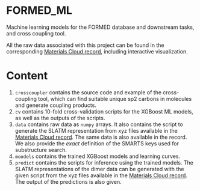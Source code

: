 # FORMED_ML
Machine learning models for the FORMED database and downstream tasks, and cross coupling tool.

All the raw data associated with this project can be found in the corresponding [Materials Cloud record](https://doi.org/10.24435/materialscloud:j6-e2), including interactive visualization.

# Content

1. `crosscoupler` contains the source code and example of the cross-coupling tool, which can find suitable unique sp2 carbons in molecules and generate coupling products.
2. `cv` contains 10-fold cross-validation scripts for the XGBoost ML models, as well as the outputs of the scripts.
3. `data` contains raw data as `numpy` arrays. It also contains the script to generate the SLATM representation from xyz files available in the [Materials Cloud record](https://doi.org/10.24435/materialscloud:j6-e2). The same data is also available in the record. We also provide the *exact* definition of the SMARTS keys used for substructure search.
4. `moodels` contains the trained XGBoost models and learning curves.
5. `predict` contains the scripts for inference using the trained models. The SLATM representations of the dimer data can be generated with the given script from the xyz files available in the [Materials Cloud record](https://doi.org/10.24435/materialscloud:j6-e2). The output of the predictions is also given.
